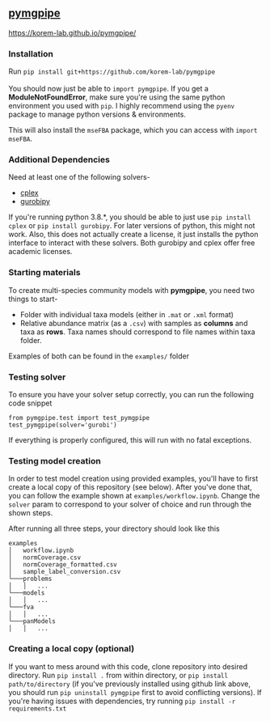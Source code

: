 ## [pymgpipe](https://korem-lab.github.io/pymgpipe/)

https://korem-lab.github.io/pymgpipe/

### Installation
Run `pip install git+https://github.com/korem-lab/pymgpipe`<br/><br/>
You should now just be able to `import pymgpipe`. If you get a **ModuleNotFoundError**, make sure you're using the same python environment you used with `pip`. I highly recommend using the `pyenv` package to manage python versions & environments.

This will also install the `mseFBA` package, which you can access with `import mseFBA`.
### Additional Dependencies
Need at least one of the following solvers-

-  [cplex](<https://www-01.ibm.com/software/commerce/optimization/cplex-optimizer/>)
-  [gurobipy](<http://www.gurobi.com>)

If you're running python 3.8.*, you should be able to just use `pip install cplex` or `pip install gurobipy`. For later versions of python, this might not work. Also, this does not actually create a license, it just installs the python interface to interact with these solvers. Both gurobipy and cplex offer free academic licenses. 

### Starting materials
To create multi-species community models with **pymgpipe**, you need two things to start-

-  Folder with individual taxa models (either in `.mat` or `.xml` format)
-  Relative abundance matrix (as a `.csv`) with samples as **columns** and taxa as **rows**. Taxa names should correspond to file names within taxa folder.

Examples of both can be found in the  `examples/` folder

### Testing solver
To ensure you have your solver setup correctly, you can run the following code snippet

```
from pymgpipe.test import test_pymgpipe
test_pymgpipe(solver='gurobi')
```
If everything is properly configured, this will run with no fatal exceptions.

### Testing model creation
In order to test model creation using provided examples, you'll have to first create a local copy of this repository (see below). After you've done that, you can follow the example shown at `examples/workflow.ipynb`. Change the `solver` param to correspond to your solver of choice and run through the shown steps.

After running all three steps, your directory should look like this

```
examples
│   workflow.ipynb
│   normCoverage.csv
│   normCoverage_formatted.csv
│   sample_label_conversion.csv
└───problems
│   │   ...
└───models
│   │   ...
└───fva
│   │   ...
└───panModels
│   │   ...
```

### Creating a local copy (optional)
If you want to mess around with this code, clone repository into desired directory. Run `pip install .` from within directory, or `pip install path/to/directory` (if you've previously installed using github link above, you should run `pip uninstall pymgpipe` first to avoid conflicting versions). If you're having issues with dependencies, try running `pip install -r requirements.txt`
